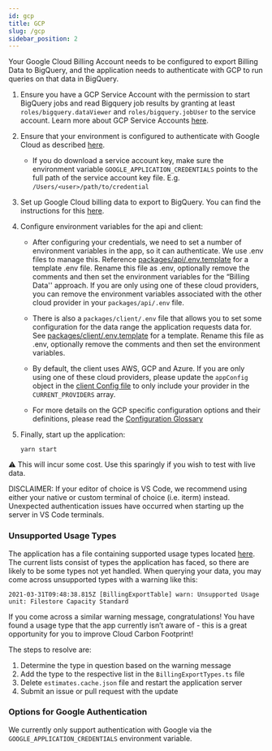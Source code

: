 ```yaml
---
id: gcp
title: GCP
slug: /gcp
sidebar_position: 2
---
```


Your Google Cloud Billing Account needs to be configured to export Billing Data to BigQuery, and the application needs to authenticate with GCP to run queries on that data in BigQuery.

1.  Ensure you have a GCP Service Account with the permission to start BigQuery jobs and read Bigquery job results by granting at least `roles/bigquery.dataViewer` and `roles/bigquery.jobUser` to the service account. Learn more about GCP Service Accounts [here](https://cloud.google.com/iam/docs/service-accounts).

2.  Ensure that your environment is configured to authenticate with Google Cloud as described [here](https://cloud.google.com/docs/authentication/getting-started).

    - If you do download a service account key, make sure the environment variable `GOOGLE_APPLICATION_CREDENTIALS` points to the full path of the service account key file. E.g. `/Users/<user>/path/to/credential`

3.  Set up Google Cloud billing data to export to BigQuery. You can find the instructions for this [here](https://cloud.google.com/billing/docs/how-to/export-data-bigquery).

4.  Configure environment variables for the api and client:

    - After configuring your credentials, we need to set a number of environment variables in the app, so it can authenticate. We use .env files to manage this. Reference [packages/api/.env.template](https://github.com/cloud-carbon-footprint/cloud-carbon-footprint/blob/trunk/packages/api/.env.template) for a template .env file. Rename this file as .env, optionally remove the comments and then set the environment variables for the “Billing Data'' approach. If you are only using one of these cloud providers, you can remove the environment variables associated with the other cloud provider in your `packages/api/.env` file.

    - There is also a `packages/client/.env` file that allows you to set some configuration for the data range the application requests data for. See [packages/client/.env.template](https://github.com/cloud-carbon-footprint/cloud-carbon-footprint/blob/trunk/packages/client/.env.template) for a template. Rename this file as .env, optionally remove the comments and then set the environment variables.

    - By default, the client uses AWS, GCP and Azure. If you are only using one of these cloud providers, please update the `appConfig` object in the [client Config file](https://github.com/cloud-carbon-footprint/cloud-carbon-footprint/blob/trunk/packages/client/src/Config.ts) to only include your provider in the `CURRENT_PROVIDERS` array.

    - For more details on the GCP specific configuration options and their definitions, please read the [Configuration Glossary](./configurations-glossary#variables-needed-for-the-billing-data-holistic-approach-with-gcp)

5.  Finally, start up the application:

        yarn start

⚠️ This will incur some cost. Use this sparingly if you wish to test with live data.

DISCLAIMER: If your editor of choice is VS Code, we recommend using either your native or custom terminal of choice (i.e. iterm) instead. Unexpected authentication issues have occurred when starting up the server in VS Code terminals.

### Unsupported Usage Types

The application has a file containing supported usage types located [here](https://github.com/cloud-carbon-footprint/cloud-carbon-footprint/blob/trunk/packages/gcp/src/lib/BillingExportTypes.ts). The current lists consist of types the application has faced, so there are likely to be some types not yet handled. When querying your data, you may come across unsupported types with a warning like this:

`2021-03-31T09:48:38.815Z [BillingExportTable] warn: Unsupported Usage unit: Filestore Capacity Standard`

If you come across a similar warning message, congratulations! You have found a usage type that the app currently isn’t aware of - this is a great opportunity for you to improve Cloud Carbon Footprint!

The steps to resolve are:

1. Determine the type in question based on the warning message
2. Add the type to the respective list in the `BillingExportTypes.ts` file
3. Delete `estimates.cache.json` file and restart the application server
4. Submit an issue or pull request with the update

### Options for Google Authentication

We currently only support authentication with Google via the `GOOGLE_APPLICATION_CREDENTIALS` environment variable.

<!-- © 2021 Thoughtworks, Inc. -->
